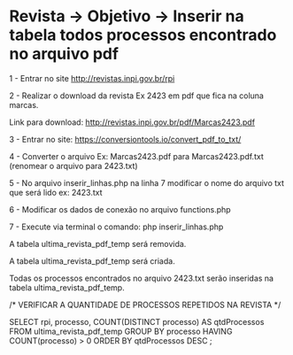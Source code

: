 # Revista -> Objetivo -> Inserir na tabela todos processos encontrado no arquivo pdf

1 - Entrar no site http://revistas.inpi.gov.br/rpi

2 - Realizar o download da revista Ex 2423 em pdf que fica na coluna marcas. 

Link para download: http://revistas.inpi.gov.br/pdf/Marcas2423.pdf

3 - Entrar no site: https://conversiontools.io/convert_pdf_to_txt/

4 - Converter o arquivo Ex: Marcas2423.pdf para Marcas2423.pdf.txt (renomear o arquivo para 2423.txt)

5 -  No arquivo inserir_linhas.php na linha 7 modificar o nome do arquivo txt que será lido ex: 2423.txt

6 -  Modificar os dados de conexão no arquivo functions.php
 
7 -  Execute via terminal o comando: php inserir_linhas.php

A tabela ultima_revista_pdf_temp será removida.

A tabela ultima_revista_pdf_temp será criada.

Todas os processos encontrados no arquivo 2423.txt serão inseridas na tabela ultima_revista_pdf_temp.
	
/* VERIFICAR A QUANTIDADE DE PROCESSOS REPETIDOS NA REVISTA  */

SELECT 
	rpi, processo, COUNT(DISTINCT processo) AS qtdProcessos
FROM
	ultima_revista_pdf_temp
GROUP BY processo
HAVING COUNT(processo) > 0
ORDER BY qtdProcessos DESC
;	